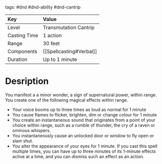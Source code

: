 tags: #dnd #dnd-ability #dnd-cantrip

| Key          | Value                   |
|:------------ |:----------------------- |
| Level        | Transmutation Cantrip   |
| Casting Time | 1 action                |
| Range        | 30 feet                 |
| Components   | [[Spellcasting#Verbal]] |
| Duration     | Up to 1 minute          |

# Desription
You manifest a a minor wonder, a sign of supernatural power, within range. You create one of the following magical effects within range. 
- Your voice booms up to three times as loud as normal for 1 minute
- You cause flames to flicker, brighten, dim or change colour for 1 minute
- You create an instantaneous sound that originates from a point of your choice within range, such as a rumble of thunder, the cry of a raven or ominous whispers.
- You instantaneously cause an unlocked door or window to fly open or slam shut.
- You alter the appearance of your eyes for 1 minute.
If you cast this spell multiple times, you can have up to three minutes of its 1-minute effects active at a time, and you can dismiss such an effect as an action.